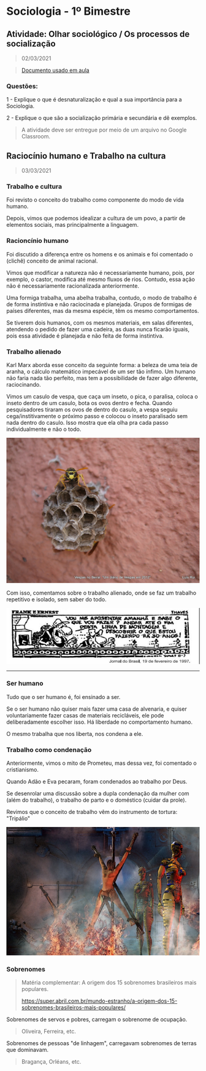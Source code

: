 # Sociologia - 1º Bimestre

## Atividade: Olhar sociológico / Os processos de socialização
> 02/03/2021

> [Documento usado em aula](./classroom.pdf)

### Questões:

1 - Explique o que é desnaturalização e qual a sua importância para a Sociologia.

2 - Explique o que são a socialização primária e secundária e dê exemplos.

> A atividade deve ser entregue por meio de um arquivo no Google Classroom.

## Raciocínio humano e Trabalho na cultura
> 03/03/2021

### Trabalho e cultura

Foi revisto o conceito do trabalho como componente do modo de vida humano.

Depois, vimos que podemos idealizar a cultura de um povo, a partir de elementos sociais, mas principalmente a linguagem.

### Racioncínio humano

Foi discutido a diferença entre os homens e os animais e foi comentado o (clichê) conceito de animal racional.

Vimos que modificar a natureza não é necessariamente humano, pois, por exemplo, o castor, modifica até mesmo fluxos de rios. Contudo, essa ação não é necessariamente racionalizada anteriormente.

Uma formiga trabalha, uma abelha trabalha, contudo, o modo de trabalho é de forma instintiva e não raciocinada e planejada. Grupos de formigas de países diferentes, mas da mesma espécie, têm os mesmo comportamentos.

Se tiverem dois humanos, com os mesmos materiais, em salas diferentes, atendendo o pedido de fazer uma cadeira, as duas nunca ficarão iguais, pois essa atividade é planejada e não feita de forma instintiva.

### Trabalho alienado

Karl Marx aborda esse conceito da seguinte forma: a beleza de uma teia de aranha, o cálculo matemático impecável de um ser tão ínfimo. Um humano não faria nada tão perfeito, mas tem a possibilidade de fazer algo diferente, raciocinando.

Vimos um casulo de vespa, que caça um inseto, o pica, o paralisa, coloca o inseto dentro de um casulo, bota os ovos dentro e fecha. Quando pesquisadores tiraram os ovos de dentro do casulo, a vespa seguiu cega/institivamente o próximo passo e colocou o inseto paralisado sem nada dentro do casulo.
Isso mostra que ela olha pra cada passo individualmente e não o todo.

![vespa com casulo](./vespas_no_beiral.jpg)

Com isso, comentamos sobre o trabalho alienado, onde se faz um trabalho repetitivo e isolado, sem saber do todo.

![trabalho alienado](./charge_trabalho_operario.jpg)

---

### Ser humano

Tudo que o ser humano é, foi ensinado a ser.

Se o ser humano não quiser mais fazer uma casa de alvenaria, e quiser voluntariamente fazer casas de materiais recicláveis, ele pode deliberadamente escolher isso. Há liberdade no comportamento humano.

O mesmo trabalha que nos liberta, nos condena a ele.

### Trabalho como condenação

Anteriormente, vimos o mito de Prometeu, mas dessa vez, foi comentado o cristianismo.

Quando Adão e Eva pecaram, foram condenados ao trabalho por Deus.

Se desenrolar uma discussão sobre a dupla condenação da mulher com (além do trabalho), o trabalho de parto e o doméstico (cuidar da prole).

Revimos que o conceito de trabalho vêm do instrumento de tortura: "Tripálio"

![tripalio](./tripalium.jpg)

### Sobrenomes

> Matéria complementar: A origem dos 15 sobrenomes brasileiros mais populares.
>
> https://super.abril.com.br/mundo-estranho/a-origem-dos-15-sobrenomes-brasileiros-mais-populares/

Sobrenomes de servos e pobres, carregam o sobrenome de ocupação.
> Oliveira, Ferreira, etc.

Sobrenomes de pessoas "de linhagem", carregavam sobrenomes de terras que dominavam.
> Bragança, Orléans, etc.
